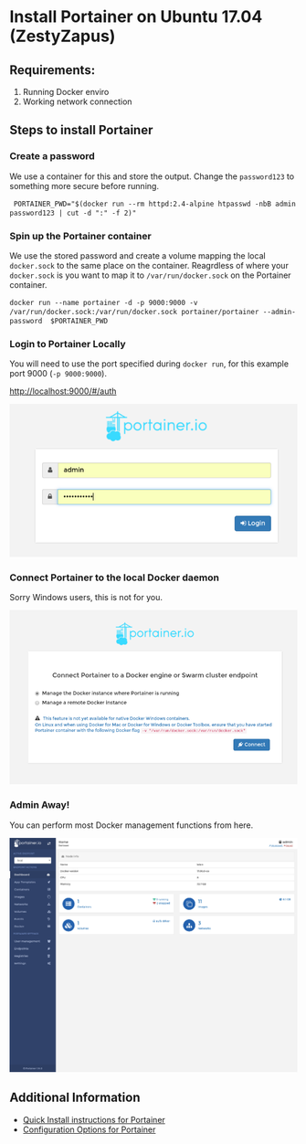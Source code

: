 # Install Portainer on Ubuntu 17.04 (ZestyZapus)

## Requirements:

1. Running Docker enviro
2. Working network connection

## Steps to install Portainer

### Create a password

We use a container for this and store the output. 
Change the `password123` to something more secure before running.

```
 PORTAINER_PWD="$(docker run --rm httpd:2.4-alpine htpasswd -nbB admin password123 | cut -d ":" -f 2)"
```

### Spin up the Portainer container

We use the stored password and create a volume mapping the local `docker.sock` to the same place on the container.
Reagrdless of where your `docker.sock` is you want to map it to `/var/run/docker.sock` on the Portainer container.

```
docker run --name portainer -d -p 9000:9000 -v /var/run/docker.sock:/var/run/docker.sock portainer/portainer --admin-password  $PORTAINER_PWD
```

### Login to Portainer Locally

You will need to use the port specified during `docker run`, for this example port 9000 (`-p 9000:9000`).

[http://localhost:9000/#/auth](http://localhost:9000/#/auth)

![Portainer Login Screen](https://github.com/SharedChain/devops/raw/master/assets/image/portainer-login.png "Portainer Login Screen")

### Connect Portainer to the local Docker daemon 

Sorry Windows users, this is not for you. 

![Portainer Local Docker Option](https://github.com/SharedChain/devops/raw/master/assets/image/portainer-local-docker-option.png "Portainer Local Docker Option")

### Admin Away!

You can perform most Docker management functions from here.

![Portainer Admin Screen](https://github.com/SharedChain/devops/raw/master/assets/image/portainer-admin-screen.png "Portainer Admin Screen")


## Additional Information

* [Quick Install instructions for Portainer](https://portainer.io/install.html)
* [Configuration Options for Portainer](https://portainer.readthedocs.io/en/stable/configuration.html)
